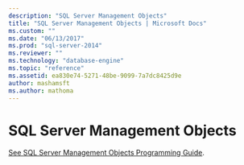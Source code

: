 ```yaml
---
description: "SQL Server Management Objects"
title: "SQL Server Management Objects | Microsoft Docs"
ms.custom: ""
ms.date: "06/13/2017"
ms.prod: "sql-server-2014"
ms.reviewer: ""
ms.technology: "database-engine"
ms.topic: "reference"
ms.assetid: ea830e74-5271-48be-9099-7a7dc8425d9e
author: mashamsft
ms.author: mathoma
---
```

# SQL Server Management Objects

[See SQL Server Management Objects Programming Guide](../../relational-databases/server-management-objects-smo/sql-server-management-objects-smo-programming-guide.md).
